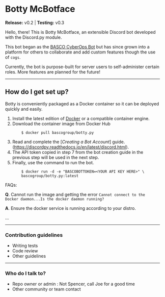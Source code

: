 # Botty McBotface #

**Release:** v0.2 | **Testing:** v0.3


Hello, there! This is Botty McBotface, an extensible Discord bot developed with the Discord.py module.

This bot began as the [BASCO CyberOps Bot](https://github.com/UofA-BASCO/BASCO-cyberopsbot) but has since grown into a platform for others to collaborate and add custom features though the use of `cogs`.

Currently, the bot is purpose-built for server users to self-administer certain roles. More features are planned for the future!

---

## How do I get set up? ###

Botty is conveniently packaged as a Docker container so it can be deployed quickly and easily.

1. Install the latest edition of [Docker](https://docs.docker.com/engine/install/) or a compatible container engine.
1. Download the container image from Docker Hub
    ```
        $ docker pull bascogroup/botty.py
    ```
1. Read and complete the [*Creating a Bot Account*] guide.(https://discordpy.readthedocs.io/en/latest/discord.html).
1. The API token copied in step 7 from the bot creation guide in the previous step will be used in the next step.
1. Finally, use the command to run the bot. 
    ```
        $ docker run -d -e "BASCOBOTTOKEN=<YOUR API KEY HERE>" \
        bascogroup/botty.py:latest
    ``` 
    

FAQs:

**Q**. Cannot run the image and getting the error `Cannot connect to the Docker daemon...Is the docker daemon running?`

**A**. Ensure the docker service is running according to your distro.

...

---

### Contribution guidelines ###

* Writing tests
* Code review
* Other guidelines

---

### Who do I talk to? ###

* Repo owner or admin : Not Spencer, call Joe for a good time
* Other community or team contact